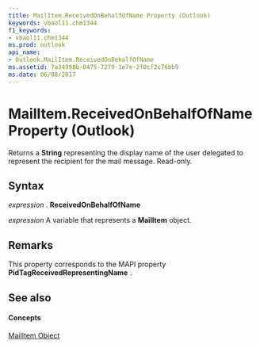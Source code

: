 ```yaml
---
title: MailItem.ReceivedOnBehalfOfName Property (Outlook)
keywords: vbaol11.chm1344
f1_keywords:
- vbaol11.chm1344
ms.prod: outlook
api_name:
- Outlook.MailItem.ReceivedOnBehalfOfName
ms.assetid: 7a34998b-0475-7279-1e7e-2f0cf2c76bb9
ms.date: 06/08/2017
---
```



# MailItem.ReceivedOnBehalfOfName Property (Outlook)

Returns a **String** representing the display name of the user delegated to represent the recipient for the mail message. Read-only.


## Syntax

 _expression_ . **ReceivedOnBehalfOfName**

 _expression_ A variable that represents a **MailItem** object.


## Remarks

This property corresponds to the MAPI property **PidTagReceivedRepresentingName** .


## See also


#### Concepts


[MailItem Object](mailitem-object-outlook.md)


